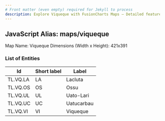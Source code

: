 ```yaml
---
# Front matter (even empty) required for Jekyll to process
description: Explore Viqueque with FusionCharts Maps – Detailed features for seamless integration. Try now & enhance your data visualization today! 
---
```


## JavaScript Alias: maps/viqueque

Map Name: Viqueque
Dimensions (Width x Height): 421x391





### List of Entities

 Id | Short label | Label
---|---|---
TL.VQ.LA|LA|Lacluta
TL.VQ.OS|OS|Ossu
TL.VQ.UL|UL|Uato-Lari
TL.VQ.UC|UC|Uatucarbau
TL.VQ.VI|VI|Viqueque